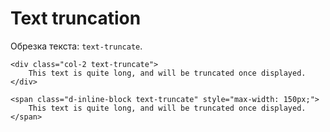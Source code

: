 # Text truncation
Обрезка текста: `text-truncate`.

    <div class="col-2 text-truncate">
        This text is quite long, and will be truncated once displayed.
    </div>

    <span class="d-inline-block text-truncate" style="max-width: 150px;">
        This text is quite long, and will be truncated once displayed.
    </span>
